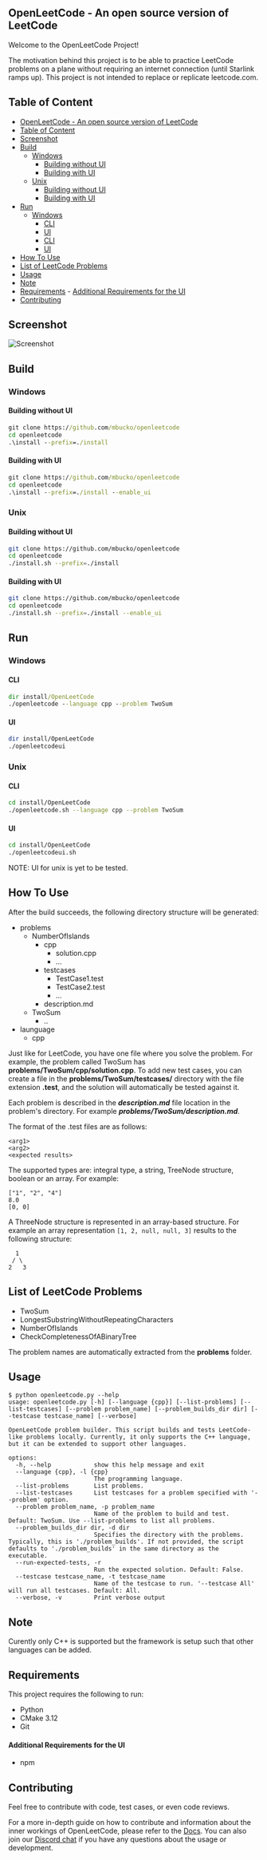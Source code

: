 OpenLeetCode - An open source version of LeetCode
--------------------------------------------------------
Welcome to the OpenLeetCode Project!

The motivation behind this project is to be able to practice LeetCode problems on a plane without requiring an internet connection (until Starlink ramps up). This project is not intended to replace or replicate leetcode.com.

## Table of Content
- [OpenLeetCode - An open source version of LeetCode](#openleetcode---an-open-source-version-of-leetcode)
- [Table of Content](#table-of-content)
- [Screenshot](#screenshot)
- [Build](#build)
	- [Windows](#windows)
		- [Building without UI](#building-without-ui)
		- [Building with UI](#building-with-ui)
	- [Unix](#unix)
		- [Building without UI](#building-without-ui-1)
		- [Building with UI](#building-with-ui-1)
- [Run](#run)
	- [Windows](#windows-1)
		- [CLI](#cli)
		- [UI](#ui)
		- [CLI](#cli-1)
		- [UI](#ui-1)
- [How To Use](#how-to-use)
- [List of LeetCode Problems](#list-of-leetcode-problems)
- [Usage](#usage)
- [Note](#note)
- [Requirements](#requirements)
		- [Additional Requirements for the UI](#additional-requirements-for-the-ui)
- [Contributing](#contributing)


## Screenshot
![Screenshot](assets/images/ui_screenshot.PNG)

## Build
### Windows
#### Building without UI
```cmd
git clone https://github.com/mbucko/openleetcode
cd openleetcode
.\install --prefix=./install
```
#### Building with UI
```cmd
git clone https://github.com/mbucko/openleetcode
cd openleetcode
.\install --prefix=./install --enable_ui
```
### Unix
#### Building without UI
```bash
git clone https://github.com/mbucko/openleetcode
cd openleetcode
./install.sh --prefix=./install
```
#### Building with UI
```bash
git clone https://github.com/mbucko/openleetcode
cd openleetcode
./install.sh --prefix=./install --enable_ui
```
## Run
### Windows
#### CLI
```cmd
dir install/OpenLeetCode
./openleetcode --language cpp --problem TwoSum
```
#### UI
```bash
dir install/OpenLeetCode
./openleetcodeui
```
### Unix
#### CLI
```bash
cd install/OpenLeetCode
./openleetcode.sh --language cpp --problem TwoSum
```
#### UI
```bash
cd install/OpenLeetCode
./openleetcodeui.sh
```
NOTE: UI for unix is yet to be tested.

## How To Use
After the build succeeds, the following directory structure will be generated:

- problems
  - NumberOfIslands
    - cpp
      - solution.cpp
      - ...
    - testcases
      - TestCase1.test
      - TestCase2.test
      - ...
    - description.md
  - TwoSum
    - ..
- launguage
    - cpp

Just like for LeetCode, you have one file where you solve the problem. For example, the problem called TwoSum has **problems/TwoSum/cpp/solution.cpp**. To add new test cases, you can create a file in the **problems/TwoSum/testcases/** directory with the file extension **.test**, and the solution will automatically be tested against it.

Each problem is described in the ***description.md*** file location in the problem's directory. For example ***problems/TwoSum/description.md***.

The format of the .test files are as follows:

```text
<arg1>
<arg2>
<expected results>
```

The supported types are: integral type, a string, TreeNode structure, boolean or an array. For example:

```text
["1", "2", "4"]
8.0
[0, 0]
```

A ThreeNode structure is represented in an array-based structure. For example an array representation `[1, 2, null, null, 3]` results to the following structure:

      1
     / \
    2   3

## List of LeetCode Problems
* TwoSum
* LongestSubstringWithoutRepeatingCharacters
* NumberOfIslands
* CheckCompletenessOfABinaryTree

The problem names are automatically extracted from the **problems** folder.

## Usage
```text
$ python openleetcode.py --help
usage: openleetcode.py [-h] [--language {cpp}] [--list-problems] [--list-testcases] [--problem problem_name] [--problem_builds_dir dir] [--testcase testcase_name] [--verbose]

OpenLeetCode problem builder. This script builds and tests LeetCode-like problems locally. Currently, it only supports the C++ language, but it can be extended to support other languages.

options:
  -h, --help            show this help message and exit
  --language {cpp}, -l {cpp}
                        The programming language.
  --list-problems       List problems.
  --list-testcases      List testcases for a problem specified with '--problem' option.
  --problem problem_name, -p problem_name
                        Name of the problem to build and test. Default: TwoSum. Use --list-problems to list all problems.
  --problem_builds_dir dir, -d dir
                        Specifies the directory with the problems. Typically, this is './problem_builds'. If not provided, the script defaults to './problem_builds' in the same directory as the executable.
  --run-expected-tests, -r
                        Run the expected solution. Default: False.
  --testcase testcase_name, -t testcase_name
                        Name of the testcase to run. '--testcase All' will run all testcases. Default: All.
  --verbose, -v         Print verbose output
```

## Note
Curently only C++ is supported but the framework is setup such that other languages can be added.

## Requirements
This project requires the following to run:

- Python
- CMake 3.12
- Git

#### Additional Requirements for the UI
- npm

## Contributing
Feel free to contribute with code, test cases, or even code reviews.

For a more in-depth guide on how to contribute and information about the inner workings of OpenLeetCode, please refer to the [Docs](docs/index.md).
You can also join our [Discord chat](https://discord.gg/BzkqubYUm8) if you have any questions about the usage or development.
